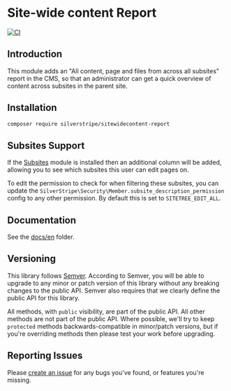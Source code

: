 # Site-wide content Report

[![CI](https://github.com/silverstripe/silverstripe-sitewidecontent-report/actions/workflows/ci.yml/badge.svg)](https://github.com/silverstripe/silverstripe-sitewidecontent-report/actions/workflows/ci.yml)

## Introduction

This module adds an "All content, page and files from across all subsites" report in the CMS, so that
an administrator can get a quick overview of content across subsites in the parent site.

## Installation

```sh
composer require silverstripe/sitewidecontent-report
```

## Subsites Support

If the [Subsites](https://github.com/silverstripe/silverstripe-subsites) module is installed
then an additional column will be added, allowing you to see which subsites this user
can edit pages on.

To edit the permission to check for when filtering these subsites, you can update the
`SilverStripe\Security\Member.subsite_description_permission` config to any other permission. By default this
is set to `SITETREE_EDIT_ALL`.

## Documentation

See the [docs/en](docs/en/index.md) folder.

## Versioning

This library follows [Semver](http://semver.org). According to Semver, you will be able to upgrade to any minor or patch version of this library without any breaking changes to the public API. Semver also requires that we clearly define the public API for this library.

All methods, with `public` visibility, are part of the public API. All other methods are not part of the public API. Where possible, we'll try to keep `protected` methods backwards-compatible in minor/patch versions, but if you're overriding methods then please test your work before upgrading.

## Reporting Issues

Please [create an issue](https://github.com/silverstripe/sitewidecontent-report/issues) for any bugs you've found, or features you're missing.
